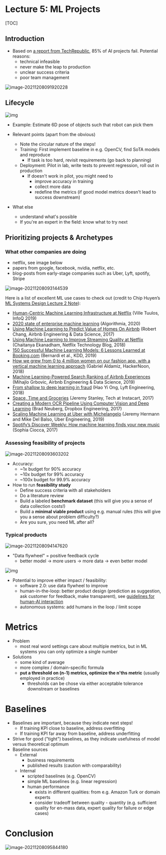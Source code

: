 # Lecture 5: ML Projects

[TOC]

## Introduction

- Based on [a report from TechRepublic](https://www.techrepublic.com/article/why-85-of-ai-projects-fail/), 85% of AI projects fail. Potential reasons:
  - technical infeasible
  - never make the leap to production
  - unclear success criteria
  - poor team management





![image-20211208091920228](week5_mlprojects.assets/image-20211208091920228.png)



## Lifecycle

![img](week5_mlprojects.assets/image4.png)

- Example: Estimate 6D pose of objects such that robot can pick them

- Relevant points (apart from the obvious)
  - Note the circular nature of the steps!
  - Training: First implement baseline in e.g. OpenCV, find SoTA models and reproduce
    - If task is too hard, revisit requirements (go back to planning)
  - Deployment: Pilot in lab, write tests to prevent regression, roll out in production
    - If doesn't work in pilot, you might need to
      - improve accuracy in training
      - collect more data
      - redefine the metrics (if good model metrics doesn't lead to success downstream)
- What else
  - understand what's possible
  - If you're an expert in the field: know what to try next



## Prioritizing projects & Archetypes

### What other companies are doing

- netflix, see image below
- papers from google, facebook, nvidia, netflix, etc.
- blog-posts from early-stage companies such as Uber, Lyft, spotify, Stripe



![image-20211208093144539](week5_mlprojects.assets/image-20211208093144539.png)

Here is a list of excellent ML use cases to check out (credit to Chip Huyen’s [ML Systems Design Lecture 2 Note](https://docs.google.com/document/d/15vCMf7SbDuxST9Q-rWtx8o7qHJQN2pE5urCDFTYI1zs/edit?usp=sharing)):

- [Human-Centric Machine Learning Infrastructure at Netflix](https://www.youtube.com/watch?v=XV5VGddmP24) (Ville Tuulos, InfoQ 2019)
- [2020 state of enterprise machine learning](https://algorithmia.com/state-of-ml) (Algorithmia, 2020)
- [Using Machine Learning to Predict Value of Homes On Airbnb](https://medium.com/airbnb-engineering/using-machine-learning-to-predict-value-of-homes-on-airbnb-9272d3d4739d) (Robert Chang, Airbnb Engineering & Data Science, 2017)
- [Using Machine Learning to Improve Streaming Quality at Netflix](https://medium.com/netflix-techblog/using-machine-learning-to-improve-streaming-quality-at-netflix-9651263ef09f) (Chaitanya Ekanadham, Netflix Technology Blog, 2018)
- [150 Successful Machine Learning Models: 6 Lessons Learned at Booking.com](https://blog.acolyer.org/2019/10/07/150-successful-machine-learning-models/) (Bernardi et al., KDD, 2019)
- [How we grew from 0 to 4 million women on our fashion app, with a vertical machine learning approach](https://medium.com/hackernoon/how-we-grew-from-0-to-4-million-women-on-our-fashion-app-with-a-vertical-machine-learning-approach-f8b7fc0a89d7) (Gabriel Aldamiz, HackerNoon, 2018)
- [Machine Learning-Powered Search Ranking of Airbnb Experiences](https://medium.com/airbnb-engineering/machine-learning-powered-search-ranking-of-airbnb-experiences-110b4b1a0789) (Mihajlo Grbovic, Airbnb Engineering & Data Science, 2019)
- [From shallow to deep learning in fraud](https://eng.lyft.com/from-shallow-to-deep-learning-in-fraud-9dafcbcef743) (Hao Yi Ong, Lyft Engineering, 2018)
- [Space, Time and Groceries](https://tech.instacart.com/space-time-and-groceries-a315925acf3a) (Jeremy Stanley, Tech at Instacart, 2017)
- [Creating a Modern OCR Pipeline Using Computer Vision and Deep Learning](https://dropbox.tech/machine-learning/creating-a-modern-ocr-pipeline-using-computer-vision-and-deep-learning) (Brad Neuberg, Dropbox Engineering, 2017)
- [Scaling Machine Learning at Uber with Michelangelo](https://eng.uber.com/scaling-michelangelo/) (Jeremy Hermann and Mike Del Balso, Uber Engineering, 2019)
- [Spotify’s Discover Weekly: How machine learning finds your new music](https://hackernoon.com/spotifys-discover-weekly-how-machine-learning-finds-your-new-music-19a41ab76efe) (Sophia Ciocca, 2017)



### Assessing feasibility of projects

![image-20211208093603202](week5_mlprojects.assets/image-20211208093603202.png)

- Accuracy:
  - ~1x budget for 90% accuracy
  - ~10x budget for 99% accuracy
  - ~100x budget for 99.9% accuracy
- How to run **feasibility study**
  - Define success criteria with all stakeholders
  - Do a literature review
  - Build a labeled **benchmark dataset** (this will give you a sense of data collection costs!)
  - Build a **minimal viable product** using e.g. manual rules (this will give you a sense about problem difficulty?)
  - Are you sure, you need ML after all?



### Typical products

![image-20211208094147620](week5_mlprojects.assets/image-20211208094147620.png)

- "Data flywheel" = positive feedback cycle
  - better model -> more users -> more data -> even better model



![img](week5_mlprojects.assets/image7.png)

- Potential to improve either impact / feasibility:
  - software 2.0: use data flywheel to improve 
  - human-in-the-loop: better product design (prediction as suggestion, ask customer for feedback, make transparent), see [guidelines for human-AI interaction](https://www.microsoft.com/en-us/research/project/guidelines-for-human-ai-interaction/)
  - autonomous systems: add humans in the loop / limit scope



# Metrics

- Problem
  - most real word settings care about multiple metrics, but in ML systems you can only optimize a single number
- Solutions
  - some kind of average 
  - more complex / domain-specific formula
  - **put a threshold on (n-1) metrics, optimize the n'ths metric** (usually employed in practice)
    - thresholds can be chose via either acceptable tolerance downstream or baselines

# Baselines

- Baselines are important, because they indicate next steps!
  - If training KPI close to baseline, address overfitting
  - If training KPI far away from baseline, address underfitting
- Strive for good ("tight") baselines, as they indicate usefulness of model versus theoretical optimum
- Baseline sources
  - External
    - business requirements
    - published results (caution with comparability)
  - Internal
    - scripted baselines (e.g. OpenCV)
    - simple ML baselines (e.g. linear regression)
    - human performance
      - exists in different qualities: from e.g. Amazon Turk or domain experts
      - consider tradeoff between quality - quantity (e.g. sufficient quality for en-mass data, expert quality for failure or edge cases)

# Conclusion

![image-20211208095844180](week5_mlprojects.assets/image-20211208095844180.png)